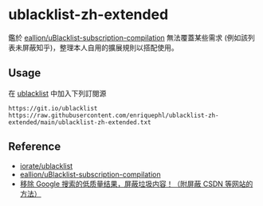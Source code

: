 # ublacklist-zh-extended
鑑於 [eallion/uBlacklist-subscription-compilation](https://github.com/eallion/uBlacklist-subscription-compilation) 無法覆蓋某些需求 (例如該列表未屏蔽知乎)，整理本人自用的擴展規則以搭配使用。

## Usage
在 [ublacklist](https://github.com/iorate/ublacklist) 中加入下列訂閱源
```
https://git.io/ublacklist
https://raw.githubusercontent.com/enriquephl/ublacklist-zh-extended/main/ublacklist-zh-extended.txt
```

## Reference
+ [iorate/ublacklist](https://github.com/iorate/ublacklist)
+ [eallion/uBlacklist-subscription-compilation](https://github.com/eallion/uBlacklist-subscription-compilation)
+ [移除 Google 搜索的低质量结果，屏蔽垃圾内容！（附屏蔽 CSDN 等网站的方法）](https://blog.hentioe.dev/posts/google-search-blacklist.html)
